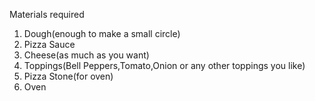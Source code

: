 Materials required
1. Dough(enough to make a small circle)
2. Pizza Sauce
3. Cheese(as much as you want)
4. Toppings(Bell Peppers,Tomato,Onion or any other toppings you like)
5. Pizza Stone(for oven)
6. Oven
